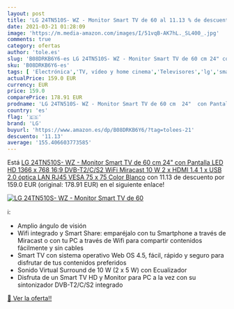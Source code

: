 ```yaml
---
layout: post
title: 'LG 24TN510S- WZ - Monitor Smart TV de 60 al 11.13 % de descuento'
date: 2021-03-21 01:28:09
image: 'https://m.media-amazon.com/images/I/51vqB-AK7hL._SL400_.jpg'
comments: true
category: ofertas
author: 'tole.es'
slug: 'B08DRKB6Y6-es LG 24TN510S- WZ - Monitor Smart TV de 60 cm 24" con...'
sku: 'B08DRKB6Y6-es'
tags: [ 'Electrónica','TV, vídeo y home cinema','Televisores','lg','smart','tv', ]
actualPrice: 159.0 EUR
currency: EUR
price: 159.0
comparePrice: 178.91 EUR
prodname: 'LG 24TN510S- WZ - Monitor Smart TV de 60 cm  24"  con Pantalla LED HD  1366 x 768  16:9  DVB-T2/C/S2  WiFi  Miracast  10 W  2 x HDMI 1.4  1 x USB 2.0  óptica  LAN RJ45  VESA 75 x 75   Color Blanco'
country: 'es'
flag: '🇪🇸'
brand: 'LG'
buyurl: 'https://www.amazon.es/dp/B08DRKB6Y6/?tag=tolees-21'
descuento: '11.13'
average: '155.406603773585'
---
```


Está [LG 24TN510S- WZ - Monitor Smart TV de 60 cm  24"  con Pantalla LED HD  1366 x 768  16:9  DVB-T2/C/S2  WiFi  Miracast  10 W  2 x HDMI 1.4  1 x USB 2.0  óptica  LAN RJ45  VESA 75 x 75   Color Blanco](https://www.amazon.es/dp/B08DRKB6Y6/?tag=tolees-21) con 11.13 de descuento por 159.0 EUR (original: 178.91 EUR) en el siguiente enlace!

[![LG 24TN510S- WZ - Monitor Smart TV de 60](https://m.media-amazon.com/images/I/51vqB-AK7hL._SL400_.jpg)](https://www.amazon.es/dp/B08DRKB6Y6/?tag=tolees-21)

ℹ️:

- Amplio ángulo de visión
- Wifi integrado y Smart Share: emparéjalo con tu Smartphone a través de Miracast o con tu PC a través de Wifi para compartir contenidos fácilmente y sin cables
- Smart TV con sistema operativo Web OS 4.5, fácil, rápido y seguro para disfrutar de tus contenidos preferidos
- Sonido Virtual Surround de 10 W (2 x 5 W) con Ecualizador
- Disfruta de un Smart TV HD y Monitor para PC a la vez con su sintonizador DVB-T2/C/S2 integrado

[🛒 Ver la oferta!!](https://www.amazon.es/dp/B08DRKB6Y6/?tag=tolees-21)
